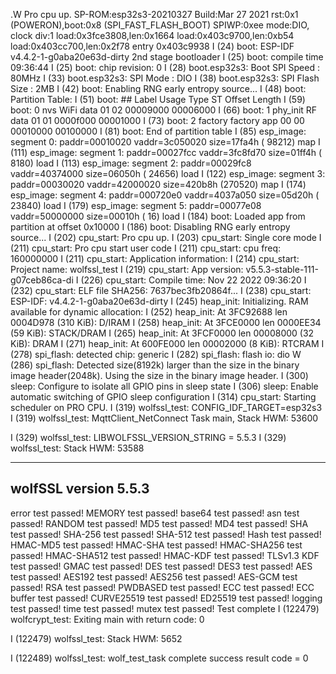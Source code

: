 .W Pro cpu up.
SP-ROM:esp32s3-20210327
Build:Mar 27 2021
rst:0x1 (POWERON),boot:0x8 (SPI_FAST_FLASH_BOOT)
SPIWP:0xee
mode:DIO, clock div:1
load:0x3fce3808,len:0x1664
load:0x403c9700,len:0xb54
load:0x403cc700,len:0x2f78
entry 0x403c9938
I (24) boot: ESP-IDF v4.4.2-1-g0aba20e63d-dirty 2nd stage bootloader
I (25) boot: compile time 09:36:44
I (25) boot: chip revision: 0
I (28) boot.esp32s3: Boot SPI Speed : 80MHz
I (33) boot.esp32s3: SPI Mode       : DIO
I (38) boot.esp32s3: SPI Flash Size : 2MB
I (42) boot: Enabling RNG early entropy source...
I (48) boot: Partition Table:
I (51) boot: ## Label            Usage          Type ST Offset   Length
I (59) boot:  0 nvs              WiFi data        01 02 00009000 00006000
I (66) boot:  1 phy_init         RF data          01 01 0000f000 00001000
I (73) boot:  2 factory          factory app      00 00 00010000 00100000
I (81) boot: End of partition table
I (85) esp_image: segment 0: paddr=00010020 vaddr=3c050020 size=17fa4h ( 98212) map
I (111) esp_image: segment 1: paddr=00027fcc vaddr=3fc8fd70 size=01ff4h (  8180) load
I (113) esp_image: segment 2: paddr=00029fc8 vaddr=40374000 size=06050h ( 24656) load
I (122) esp_image: segment 3: paddr=00030020 vaddr=42000020 size=420b8h (270520) map
I (174) esp_image: segment 4: paddr=000720e0 vaddr=4037a050 size=05d20h ( 23840) load
I (179) esp_image: segment 5: paddr=00077e08 vaddr=50000000 size=00010h (    16) load
I (184) boot: Loaded app from partition at offset 0x10000
I (186) boot: Disabling RNG early entropy source...
I (202) cpu_start: Pro cpu up.
I (203) cpu_start: Single core mode
I (211) cpu_start: Pro cpu start user code
I (211) cpu_start: cpu freq: 160000000
I (211) cpu_start: Application information:
I (214) cpu_start: Project name:     wolfssl_test
I (219) cpu_start: App version:      v5.5.3-stable-111-g07ceb86ca-di
I (226) cpu_start: Compile time:     Nov 22 2022 09:36:20
I (232) cpu_start: ELF file SHA256:  7637bec3fb20864f...
I (238) cpu_start: ESP-IDF:          v4.4.2-1-g0aba20e63d-dirty
I (245) heap_init: Initializing. RAM available for dynamic allocation:
I (252) heap_init: At 3FC92688 len 0004D978 (310 KiB): D/IRAM
I (258) heap_init: At 3FCE0000 len 0000EE34 (59 KiB): STACK/DRAM
I (265) heap_init: At 3FCF0000 len 00008000 (32 KiB): DRAM
I (271) heap_init: At 600FE000 len 00002000 (8 KiB): RTCRAM
I (278) spi_flash: detected chip: generic
I (282) spi_flash: flash io: dio
W (286) spi_flash: Detected size(8192k) larger than the size in the binary image header(2048k). Using the size in the binary image header.
I (300) sleep: Configure to isolate all GPIO pins in sleep state
I (306) sleep: Enable automatic switching of GPIO sleep configuration
I (314) cpu_start: Starting scheduler on PRO CPU.
I (319) wolfssl_test: CONFIG_IDF_TARGET=esp32s3
I (319) wolfssl_test: MqttClient_NetConnect Task main, Stack HWM: 53600

I (329) wolfssl_test: LIBWOLFSSL_VERSION_STRING = 5.5.3
I (329) wolfssl_test: Stack HWM: 53588

------------------------------------------------------------------------------
 wolfSSL version 5.5.3
------------------------------------------------------------------------------
error    test passed!
MEMORY   test passed!
base64   test passed!
asn      test passed!
RANDOM   test passed!
MD5      test passed!
MD4      test passed!
SHA      test passed!
SHA-256  test passed!
SHA-512  test passed!
Hash     test passed!
HMAC-MD5 test passed!
HMAC-SHA test passed!
HMAC-SHA256 test passed!
HMAC-SHA512 test passed!
HMAC-KDF    test passed!
TLSv1.3 KDF test passed!
GMAC     test passed!
DES      test passed!
DES3     test passed!
AES      test passed!
AES192   test passed!
AES256   test passed!
AES-GCM  test passed!
RSA      test passed!
PWDBASED test passed!
ECC      test passed!
ECC buffer test passed!
CURVE25519 test passed!
ED25519  test passed!
logging  test passed!
time test passed!
mutex    test passed!
Test complete
I (122479) wolfcrypt_test: Exiting main with return code:  0

I (122479) wolfssl_test: Stack HWM: 5652

I (122489) wolfssl_test: wolf_test_task complete success result code = 0



